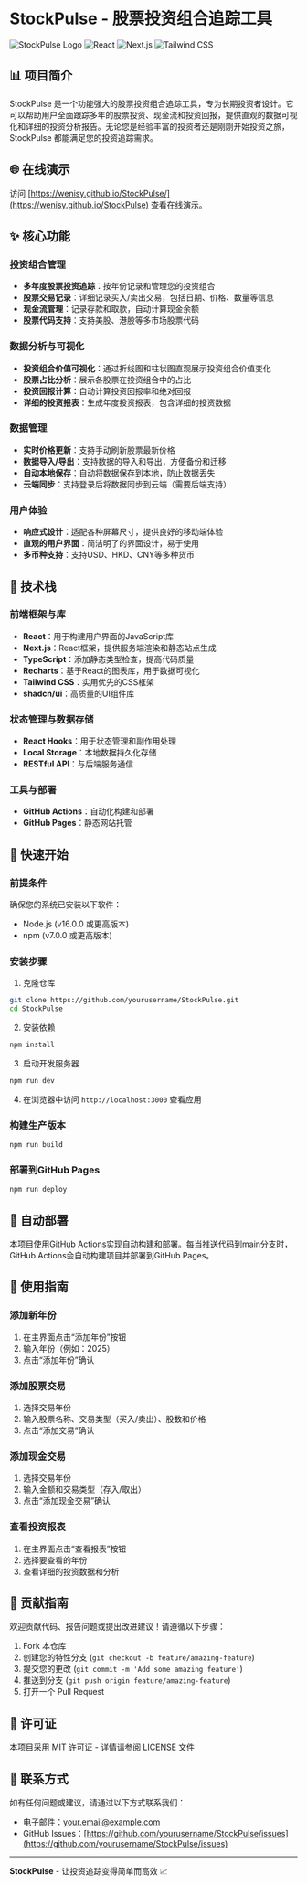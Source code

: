 # StockPulse - 股票投资组合追踪工具

![StockPulse Logo](https://img.shields.io/badge/StockPulse-股票投资组合追踪-blue)
![React](https://img.shields.io/badge/React-18-blue)
![Next.js](https://img.shields.io/badge/Next.js-14-black)
![Tailwind CSS](https://img.shields.io/badge/Tailwind_CSS-3-38B2AC)

## 📊 项目简介

StockPulse 是一个功能强大的股票投资组合追踪工具，专为长期投资者设计。它可以帮助用户全面跟踪多年的股票投资、现金流和投资回报，提供直观的数据可视化和详细的投资分析报告。无论您是经验丰富的投资者还是刚刚开始投资之旅，StockPulse 都能满足您的投资追踪需求。

## 🌐 在线演示

访问 [https://wenisy.github.io/StockPulse/](https://wenisy.github.io/StockPulse) 查看在线演示。

## ✨ 核心功能

### 投资组合管理
- **多年度股票投资追踪**：按年份记录和管理您的投资组合
- **股票交易记录**：详细记录买入/卖出交易，包括日期、价格、数量等信息
- **现金流管理**：记录存款和取款，自动计算现金余额
- **股票代码支持**：支持美股、港股等多市场股票代码

### 数据分析与可视化
- **投资组合价值可视化**：通过折线图和柱状图直观展示投资组合价值变化
- **股票占比分析**：展示各股票在投资组合中的占比
- **投资回报计算**：自动计算投资回报率和绝对回报
- **详细的投资报表**：生成年度投资报表，包含详细的投资数据

### 数据管理
- **实时价格更新**：支持手动刷新股票最新价格
- **数据导入/导出**：支持数据的导入和导出，方便备份和迁移
- **自动本地保存**：自动将数据保存到本地，防止数据丢失
- **云端同步**：支持登录后将数据同步到云端（需要后端支持）

### 用户体验
- **响应式设计**：适配各种屏幕尺寸，提供良好的移动端体验
- **直观的用户界面**：简洁明了的界面设计，易于使用
- **多币种支持**：支持USD、HKD、CNY等多种货币

## 🔧️ 技术栈

### 前端框架与库
- **React**：用于构建用户界面的JavaScript库
- **Next.js**：React框架，提供服务端渲染和静态站点生成
- **TypeScript**：添加静态类型检查，提高代码质量
- **Recharts**：基于React的图表库，用于数据可视化
- **Tailwind CSS**：实用优先的CSS框架
- **shadcn/ui**：高质量的UI组件库

### 状态管理与数据存储
- **React Hooks**：用于状态管理和副作用处理
- **Local Storage**：本地数据持久化存储
- **RESTful API**：与后端服务通信

### 工具与部署
- **GitHub Actions**：自动化构建和部署
- **GitHub Pages**：静态网站托管

## 🚀 快速开始

### 前提条件

确保您的系统已安装以下软件：
- Node.js (v16.0.0 或更高版本)
- npm (v7.0.0 或更高版本)

### 安装步骤

1. 克隆仓库
```bash
git clone https://github.com/yourusername/StockPulse.git
cd StockPulse
```

2. 安装依赖
```bash
npm install
```

3. 启动开发服务器
```bash
npm run dev
```

4. 在浏览器中访问 `http://localhost:3000` 查看应用

### 构建生产版本

```bash
npm run build
```

### 部署到GitHub Pages

```bash
npm run deploy
```

## 🔄 自动部署

本项目使用GitHub Actions实现自动构建和部署。每当推送代码到main分支时，GitHub Actions会自动构建项目并部署到GitHub Pages。

## 📝 使用指南

### 添加新年份
1. 在主界面点击“添加年份”按钮
2. 输入年份（例如：2025）
3. 点击“添加年份”确认

### 添加股票交易
1. 选择交易年份
2. 输入股票名称、交易类型（买入/卖出）、股数和价格
3. 点击“添加交易”确认

### 添加现金交易
1. 选择交易年份
2. 输入金额和交易类型（存入/取出）
3. 点击“添加现金交易”确认

### 查看投资报表
1. 在主界面点击“查看报表”按钮
2. 选择要查看的年份
3. 查看详细的投资数据和分析

## 🤝 贡献指南

欢迎贡献代码、报告问题或提出改进建议！请遵循以下步骤：

1. Fork 本仓库
2. 创建您的特性分支 (`git checkout -b feature/amazing-feature`)
3. 提交您的更改 (`git commit -m 'Add some amazing feature'`)
4. 推送到分支 (`git push origin feature/amazing-feature`)
5. 打开一个 Pull Request

## 📝 许可证

本项目采用 MIT 许可证 - 详情请参阅 [LICENSE](LICENSE) 文件

## 📧 联系方式

如有任何问题或建议，请通过以下方式联系我们：
- 电子邮件：your.email@example.com
- GitHub Issues：[https://github.com/yourusername/StockPulse/issues](https://github.com/yourusername/StockPulse/issues)

---

**StockPulse** - 让投资追踪变得简单而高效 📈
